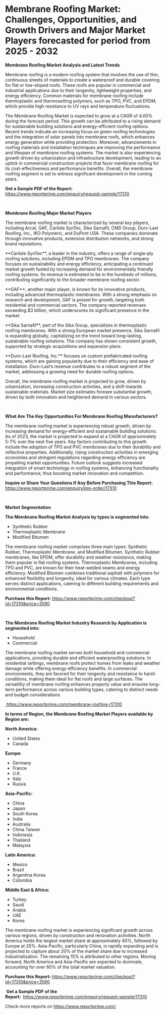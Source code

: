 <p><h1>Membrane Roofing Market: Challenges, Opportunities, and Growth Drivers and Major Market Players forecasted for period from 2025 - 2032</h1></p><p><strong>Membrane Roofing Market Analysis and Latest Trends</strong></p>
<p><p>Membrane roofing is a modern roofing system that involves the use of thin, continuous sheets of materials to create a waterproof and durable covering for flat or low-sloped roofs. These roofs are popular in commercial and industrial applications due to their longevity, lightweight properties, and energy efficiency. Common materials for membrane roofing include thermoplastic and thermosetting polymers, such as TPO, PVC, and EPDM, which provide high resistance to UV rays and temperature fluctuations.</p><p>The Membrane Roofing Market is expected to grow at a CAGR of 4.00% during the forecast period. This growth can be attributed to a rising demand for sustainable building solutions and energy-efficient roofing options. Recent trends indicate an increasing focus on green roofing technologies and the integration of solar panels into membrane roofs, which enhances energy generation while providing protection. Moreover, advancements in roofing materials and installation techniques are improving the performance and lifespan of membrane roofing systems. The market is also experiencing growth driven by urbanization and infrastructure development, leading to an uptick in commercial construction projects that favor membrane roofing for its cost-effectiveness and performance benefits. Overall, the membrane roofing segment is set to witness significant development in the coming years.</p></p>
<p><strong>Get a Sample PDF of the Report:&nbsp;</strong> <a href="https://www.reportprime.com/enquiry/request-sample/17310?utm_campaign=2439&utm_medium=2&utm_source=Github&utm_content=ia&utm_term=18032025&utm_id=membrane-roofing">https://www.reportprime.com/enquiry/request-sample/17310</a></p>
<p>&nbsp;</p>
<p><strong>Membrane Roofing Major Market Players</strong></p>
<p><p>The membrane roofing market is characterized by several key players, including Arcat, GAF, Carlisle SynTec, Sika Sarnafil, CMD Group, Duro-Last Roofing, Inc., IKO Polymeric, and DuPont USA. These companies dominate through innovative products, extensive distribution networks, and strong brand reputations.</p><p>**Carlisle SynTec**, a leader in the industry, offers a range of single-ply roofing solutions, including EPDM and TPO membranes. The company focuses on sustainability and energy efficiency, anticipating a continued market growth fueled by increasing demand for environmentally friendly roofing systems. Its revenue is estimated to be in the hundreds of millions, contributing significantly to the broader membrane roofing sector.</p><p>**GAF**, another major player, is known for its innovative products, including advanced thermoplastic membranes. With a strong emphasis on research and development, GAF is poised for growth, targeting both residential and commercial sectors. The company reported revenues exceeding $3 billion, which underscores its significant presence in the market.</p><p>**Sika Sarnafil**, part of the Sika Group, specializes in thermoplastic roofing membranes. With a strong European market presence, Sika Sarnafil is expanding globally, capitalizing on the trend toward long-lasting, sustainable roofing solutions. The company has shown consistent growth, supported by strategic acquisitions and expansion plans.</p><p>**Duro-Last Roofing, Inc.** focuses on custom prefabricated roofing systems, which are gaining popularity due to their efficiency and ease of installation. Duro-Last’s revenue contributes to a robust segment of the market, addressing a growing need for durable roofing options.</p><p>Overall, the membrane roofing market is projected to grow, driven by urbanization, increasing construction activities, and a shift towards sustainable materials. Market size estimates foresee substantial growth, driven by both innovation and heightened demand in various sectors.</p></p>
<p>&nbsp;</p>
<p><strong>What Are The Key Opportunities For Membrane Roofing Manufacturers?</strong></p>
<p><p>The membrane roofing market is experiencing robust growth, driven by increasing demand for energy-efficient and sustainable building solutions. As of 2023, the market is projected to expand at a CAGR of approximately 5-7% over the next five years. Key factors contributing to this growth include the adoption of TPO and PVC membranes due to their durability and reflective properties. Additionally, rising construction activities in emerging economies and stringent regulations regarding energy efficiency are propelling market opportunities. Future outlook suggests increased integration of smart technology in roofing systems, enhancing functionality and performance, thus boosting market innovation and competition.</p></p>
<p><strong>Inquire or Share Your Questions If Any Before Purchasing This Report:</strong> <a href="https://www.reportprime.com/enquiry/pre-order/17310?utm_campaign=2439&utm_medium=2&utm_source=Github&utm_content=ia&utm_term=18032025&utm_id=membrane-roofing">https://www.reportprime.com/enquiry/pre-order/17310</a></p>
<p>&nbsp;</p>
<p><strong>Market Segmentation</strong></p>
<p><strong>The Membrane Roofing Market Analysis by types is segmented into:</strong></p>
<p><ul><li>Synthetic Rubber</li><li>Thermoplastic Membrane</li><li>Modified Bitumen</li></ul></p>
<p><p>The membrane roofing market comprises three main types: Synthetic Rubber, Thermoplastic Membrane, and Modified Bitumen. Synthetic Rubber membranes, like EPDM, offer durability and weather resistance, making them popular in flat roofing systems. Thermoplastic Membranes, including TPO and PVC, are known for their heat-welded seams and energy efficiency. Modified Bitumen combines traditional asphalt with polymers for enhanced flexibility and longevity, ideal for various climates. Each type serves distinct applications, catering to different building requirements and environmental conditions.</p></p>
<p><strong>Purchase this Report:&nbsp;</strong><a href="https://www.reportprime.com/checkout?id=17310&price=3590&utm_campaign=2439&utm_medium=2&utm_source=Github&utm_content=ia&utm_term=18032025&utm_id=membrane-roofing">https://www.reportprime.com/checkout?id=17310&price=3590</a></p>
<p>&nbsp;</p>
<p><strong>The Membrane Roofing Market Industry Research by Application is segmented into:</strong></p>
<p><ul><li>Household</li><li>Commercial</li></ul></p>
<p><p>The membrane roofing market serves both household and commercial applications, providing durable and efficient waterproofing solutions. In residential settings, membrane roofs protect homes from leaks and weather damage while offering energy efficiency benefits. In commercial environments, they are favored for their longevity and resistance to harsh conditions, making them ideal for flat roofs and large surfaces. The versatility of membrane roofing enhances property value and ensures long-term performance across various building types, catering to distinct needs and budget considerations.</p></p>
<p><a href="https://www.reportprime.com/membrane-roofing-r17310?utm_campaign=2439&utm_medium=2&utm_source=Github&utm_content=ia&utm_term=18032025&utm_id=membrane-roofing">&nbsp;https://www.reportprime.com/membrane-roofing-r17310</a></p>
<p><strong>In terms of Region, the Membrane Roofing Market Players available by Region are:</strong></p>
<p>
    <p> <strong> North America: </strong>
        <ul>
            <li>United States</li>
            <li>Canada</li>
        </ul>
        </p> 
    <p> <strong> Europe: </strong>
        <ul>
            <li>Germany</li>
            <li>France</li>
            <li>U.K.</li>
            <li>Italy</li>
            <li>Russia</li>
        </ul>
        </p> 
    <p> <strong> Asia-Pacific: </strong>
        <ul>
            <li>China</li>
            <li>Japan</li>
            <li>South Korea</li>
            <li>India</li>
            <li>Australia</li>
            <li>China Taiwan</li>
            <li>Indonesia</li>
            <li>Thailand</li>
            <li>Malaysia</li>
        </ul>
        </p> 
    <p> <strong> Latin America: </strong>
        <ul>
            <li>Mexico</li>
            <li>Brazil</li>
            <li>Argentina Korea</li>
            <li>Colombia</li>
        </ul>
        </p> 
    <p> <strong> Middle East & Africa: </strong>
        <ul>
            <li>Turkey</li>
            <li>Saudi</li>
            <li>Arabia</li>
            <li>UAE</li>
            <li>Korea</li>
        </ul>
    </p>
    </p>
<p><p>The membrane roofing market is experiencing significant growth across various regions, driven by construction and renovation activities. North America holds the largest market share at approximately 40%, followed by Europe at 25%. Asia-Pacific, particularly China, is rapidly expanding and is projected to capture about 20% of the market share due to increased industrialization. The remaining 15% is attributed to other regions. Moving forward, North America and Asia-Pacific are expected to dominate, accounting for over 60% of the total market valuation.</p></p>
<p><strong>Purchase this Report: </strong><a href="https://www.reportprime.com/checkout?id=17310&price=3590&utm_campaign=2439&utm_medium=2&utm_source=Github&utm_content=ia&utm_term=18032025&utm_id=membrane-roofing">https://www.reportprime.com/checkout?id=17310&price=3590</a></p>
<p>&nbsp;<strong>Get a Sample PDF of the Report:&nbsp;&nbsp;</strong><a href="https://www.reportprime.com/enquiry/request-sample/17310?utm_campaign=2439&utm_medium=2&utm_source=Github&utm_content=ia&utm_term=18032025&utm_id=membrane-roofing">https://www.reportprime.com/enquiry/request-sample/17310</a></p>
<p><strong></strong></p>
<p>Check more reports on <a href="https://www.reportprime.com/?utm_campaign=2439&utm_medium=2&utm_source=Github&utm_content=ia&utm_term=18032025&utm_id=membrane-roofing">https://www.reportprime.com/</a></p>